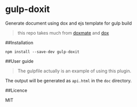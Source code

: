 # gulp-doxit
Generate document using dox and ejs template for gulp build

>this repo takes much from [doxmate](https://github.com/JacksonTian/doxmate) and [dox](https://github.com/tj/dox) 

##Installation
```
npm install --save-dev gulp-doxit
```

##User guide

>The gulpfile actually is an example of using this plugin.

The output will be generated as ``api.html`` in the ``doc`` directory.

##Licence

MIT